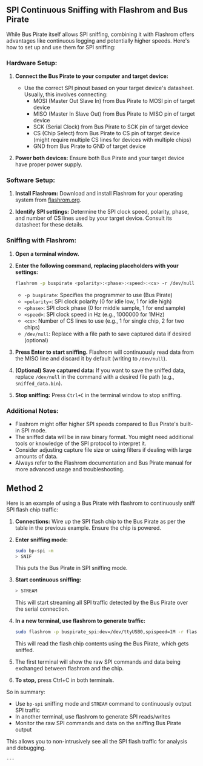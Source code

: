## SPI Continuous Sniffing with Flashrom and Bus Pirate

While Bus Pirate itself allows SPI sniffing, combining it with Flashrom offers advantages like continuous logging and potentially higher speeds. Here's how to set up and use them for SPI sniffing:

### Hardware Setup:

1. **Connect the Bus Pirate to your computer and target device:**
    - Use the correct SPI pinout based on your target device's datasheet. Usually, this involves connecting:
        - MOSI (Master Out Slave In) from Bus Pirate to MOSI pin of target device
        - MISO (Master In Slave Out) from Bus Pirate to MISO pin of target device
        - SCK (Serial Clock) from Bus Pirate to SCK pin of target device
        - CS (Chip Select) from Bus Pirate to CS pin of target device (might require multiple CS lines for devices with multiple chips)
        - GND from Bus Pirate to GND of target device

2. **Power both devices:** Ensure both Bus Pirate and your target device have proper power supply.

### Software Setup:

1. **Install Flashrom:** Download and install Flashrom for your operating system from [flashrom.org](https://flashrom.org/).

2. **Identify SPI settings:** Determine the SPI clock speed, polarity, phase, and number of CS lines used by your target device. Consult its datasheet for these details.

### Sniffing with Flashrom:

1. **Open a terminal window.**

2. **Enter the following command, replacing placeholders with your settings:**

   ```bash
   flashrom -p buspirate <polarity>:<phase>:<speed>:<cs> -r /dev/null
   ```

   - `-p buspirate`: Specifies the programmer to use (Bus Pirate)
   - `<polarity>`: SPI clock polarity (0 for idle low, 1 for idle high)
   - `<phase>`: SPI clock phase (0 for middle sample, 1 for end sample)
   - `<speed>`: SPI clock speed in Hz (e.g., 1000000 for 1MHz)
   - `<cs>`: Number of CS lines to use (e.g., 1 for single chip, 2 for two chips)
   - `/dev/null`: Replace with a file path to save captured data if desired (optional)

3. **Press Enter to start sniffing.** Flashrom will continuously read data from the MISO line and discard it by default (writing to `/dev/null`).

4. **(Optional) Save captured data:** If you want to save the sniffed data, replace `/dev/null` in the command with a desired file path (e.g., `sniffed_data.bin`).

5. **Stop sniffing:** Press `Ctrl+C` in the terminal window to stop sniffing.

### Additional Notes:

- Flashrom might offer higher SPI speeds compared to Bus Pirate's built-in SPI mode.
- The sniffed data will be in raw binary format. You might need additional tools or knowledge of the SPI protocol to interpret it.
- Consider adjusting capture file size or using filters if dealing with large amounts of data.
- Always refer to the Flashrom documentation and Bus Pirate manual for more advanced usage and troubleshooting.

## Method 2

Here is an example of using a Bus Pirate with flashrom to continuously sniff SPI flash chip traffic:

1. **Connections:** Wire up the SPI flash chip to the Bus Pirate as per the table in the previous example. Ensure the chip is powered.

2. **Enter sniffing mode:**

   ```bash
   sudo bp-spi -m  
   > SNIF
   ```

   This puts the Bus Pirate in SPI sniffing mode.

3. **Start continuous sniffing:**

   ```bash
   > STREAM
   ```

   This will start streaming all SPI traffic detected by the Bus Pirate over the serial connection.

4. **In a new terminal, use flashrom to generate traffic:**

   ```bash
   sudo flashrom -p buspirate_spi:dev=/dev/ttyUSB0,spispeed=1M -r flash.dump
   ```

   This will read the flash chip contents using the Bus Pirate, which gets sniffed.

5. The first terminal will show the raw SPI commands and data being exchanged between flashrom and the chip.

6. **To stop,** press Ctrl+C in both terminals. 

So in summary:

- Use `bp-spi` sniffing mode and `STREAM` command to continuously output SPI traffic
- In another terminal, use flashrom to generate SPI reads/writes 
- Monitor the raw SPI commands and data on the sniffing Bus Pirate output

This allows you to non-intrusively see all the SPI flash traffic for analysis and debugging.
```
---

